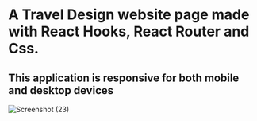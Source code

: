 # A Travel Design website page made with React Hooks, React Router and Css.

## This application is responsive for both mobile and desktop devices

![Screenshot (23)](https://user-images.githubusercontent.com/48160897/90173704-25199f80-dda5-11ea-8266-c4fecffc023f.png)
